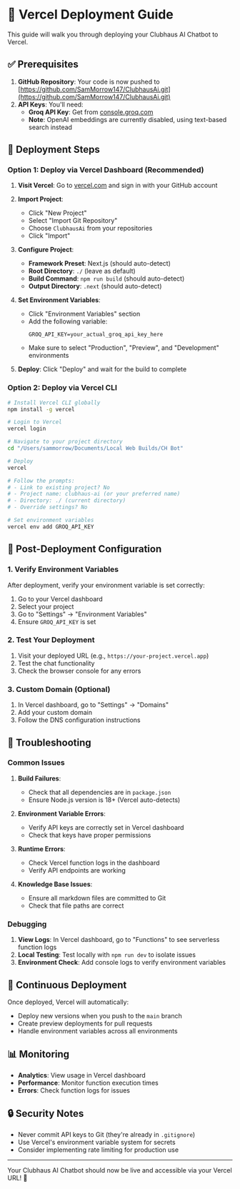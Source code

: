 # 🚀 Vercel Deployment Guide

This guide will walk you through deploying your Clubhaus AI Chatbot to Vercel.

## ✅ Prerequisites

1. **GitHub Repository**: Your code is now pushed to [https://github.com/SamMorrow147/ClubhausAi.git](https://github.com/SamMorrow147/ClubhausAi.git)
2. **API Keys**: You'll need:
   - **Groq API Key**: Get from [console.groq.com](https://console.groq.com)
   - **Note**: OpenAI embeddings are currently disabled, using text-based search instead

## 🎯 Deployment Steps

### Option 1: Deploy via Vercel Dashboard (Recommended)

1. **Visit Vercel**: Go to [vercel.com](https://vercel.com) and sign in with your GitHub account

2. **Import Project**: 
   - Click "New Project"
   - Select "Import Git Repository"
   - Choose `ClubhausAi` from your repositories
   - Click "Import"

3. **Configure Project**:
   - **Framework Preset**: Next.js (should auto-detect)
   - **Root Directory**: `./` (leave as default)
   - **Build Command**: `npm run build` (should auto-detect)
   - **Output Directory**: `.next` (should auto-detect)

4. **Set Environment Variables**:
   - Click "Environment Variables" section
   - Add the following variable:
     ```
     GROQ_API_KEY=your_actual_groq_api_key_here
     ```
   - Make sure to select "Production", "Preview", and "Development" environments

5. **Deploy**: Click "Deploy" and wait for the build to complete

### Option 2: Deploy via Vercel CLI

```bash
# Install Vercel CLI globally
npm install -g vercel

# Login to Vercel
vercel login

# Navigate to your project directory
cd "/Users/sammorrow/Documents/Local Web Builds/CH Bot"

# Deploy
vercel

# Follow the prompts:
# - Link to existing project? No
# - Project name: clubhaus-ai (or your preferred name)
# - Directory: ./ (current directory)
# - Override settings? No

# Set environment variables
vercel env add GROQ_API_KEY
```

## 🔧 Post-Deployment Configuration

### 1. Verify Environment Variables

After deployment, verify your environment variable is set correctly:

1. Go to your Vercel dashboard
2. Select your project
3. Go to "Settings" → "Environment Variables"
4. Ensure `GROQ_API_KEY` is set

### 2. Test Your Deployment

1. Visit your deployed URL (e.g., `https://your-project.vercel.app`)
2. Test the chat functionality
3. Check the browser console for any errors

### 3. Custom Domain (Optional)

1. In Vercel dashboard, go to "Settings" → "Domains"
2. Add your custom domain
3. Follow the DNS configuration instructions

## 🐛 Troubleshooting

### Common Issues

1. **Build Failures**:
   - Check that all dependencies are in `package.json`
   - Ensure Node.js version is 18+ (Vercel auto-detects)

2. **Environment Variable Errors**:
   - Verify API keys are correctly set in Vercel dashboard
   - Check that keys have proper permissions

3. **Runtime Errors**:
   - Check Vercel function logs in the dashboard
   - Verify API endpoints are working

4. **Knowledge Base Issues**:
   - Ensure all markdown files are committed to Git
   - Check that file paths are correct

### Debugging

1. **View Logs**: In Vercel dashboard, go to "Functions" to see serverless function logs
2. **Local Testing**: Test locally with `npm run dev` to isolate issues
3. **Environment Check**: Add console logs to verify environment variables

## 🔄 Continuous Deployment

Once deployed, Vercel will automatically:
- Deploy new versions when you push to the `main` branch
- Create preview deployments for pull requests
- Handle environment variables across all environments

## 📊 Monitoring

- **Analytics**: View usage in Vercel dashboard
- **Performance**: Monitor function execution times
- **Errors**: Check function logs for issues

## 🔒 Security Notes

- Never commit API keys to Git (they're already in `.gitignore`)
- Use Vercel's environment variable system for secrets
- Consider implementing rate limiting for production use

---

Your Clubhaus AI Chatbot should now be live and accessible via your Vercel URL! 🎉 
